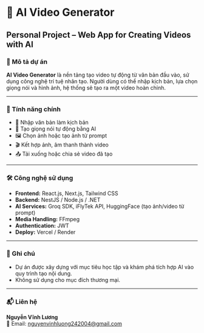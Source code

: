 # 🤖 AI Video Generator  
## Personal Project – Web App for Creating Videos with AI

### 📌 Mô tả dự án  
**AI Video Generator** là nền tảng tạo video tự động từ văn bản đầu vào, sử dụng công nghệ trí tuệ nhân tạo. Người dùng có thể nhập kịch bản, lựa chọn giọng nói và hình ảnh, hệ thống sẽ tạo ra một video hoàn chỉnh.

---

### 🚀 Tính năng chính
- 📝 Nhập văn bản làm kịch bản  
- 🧠 Tạo giọng nói tự động bằng AI  
- 🖼️ Chọn ảnh hoặc tạo ảnh từ prompt  
- 🎬 Kết hợp ảnh, âm thanh thành video  
- 📤 Tải xuống hoặc chia sẻ video đã tạo  

---

### 🛠️ Công nghệ sử dụng
- **Frontend:** React.js, Next.js, Tailwind CSS  
- **Backend:** NestJS / Node.js / .NET
- **AI Services:** Groq SDK, iFlyTek API, HuggingFace (tạo ảnh/video từ prompt)  
- **Media Handling:** FFmpeg  
- **Authentication:** JWT  
- **Deploy:** Vercel / Render  

---

### 📌 Ghi chú
- Dự án được xây dựng với mục tiêu học tập và khám phá tích hợp AI vào quy trình tạo nội dung.  
- Không sử dụng cho mục đích thương mại.

---

### 📬 Liên hệ
**Nguyễn Vĩnh Lương**  
📧 Email: [nguyenvinhluong242004@gmail.com](mailto:nguyenvinhluong242004@gmail.com)
